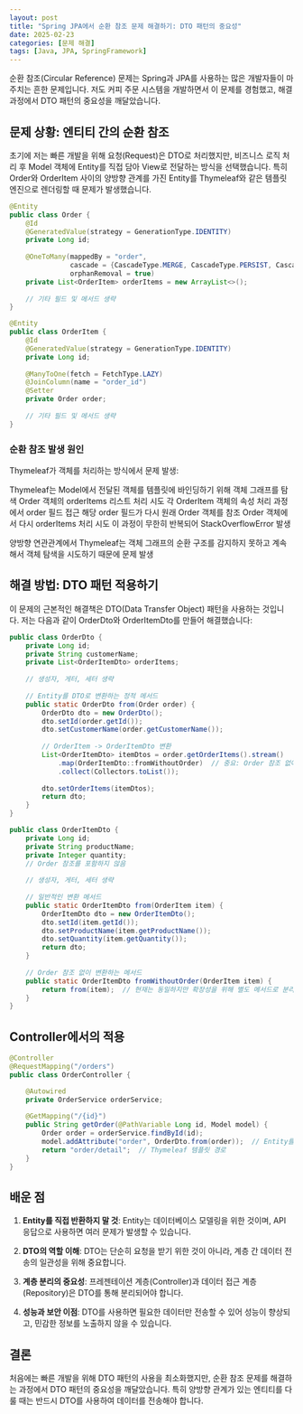 ```yaml
---
layout: post
title: "Spring JPA에서 순환 참조 문제 해결하기: DTO 패턴의 중요성"
date: 2025-02-23
categories: [문제 해결]
tags: [Java, JPA, SpringFramework]
---
```


순환 참조(Circular Reference) 문제는 Spring과 JPA를 사용하는 많은 개발자들이 마주치는 흔한 문제입니다. 
저도 커피 주문 시스템을 개발하면서 이 문제를 경험했고, 해결 과정에서 DTO 패턴의 중요성을 깨달았습니다.

## 문제 상황: 엔티티 간의 순환 참조

초기에 저는 빠른 개발을 위해 요청(Request)은 DTO로 처리했지만, 비즈니스 로직 처리 후 Model 객체에 Entity를 직접 담아 View로 전달하는 방식을 선택했습니다. 특히 Order와 OrderItem 사이의 양방향 관계를 가진 Entity를 Thymeleaf와 같은 템플릿 엔진으로 렌더링할 때 문제가 발생했습니다.

```java
@Entity
public class Order {
    @Id
    @GeneratedValue(strategy = GenerationType.IDENTITY)
    private Long id;
    
    @OneToMany(mappedBy = "order", 
               cascade = {CascadeType.MERGE, CascadeType.PERSIST, CascadeType.REMOVE}, 
               orphanRemoval = true)
    private List<OrderItem> orderItems = new ArrayList<>();
    
    // 기타 필드 및 메서드 생략
}

@Entity
public class OrderItem {
    @Id
    @GeneratedValue(strategy = GenerationType.IDENTITY)
    private Long id;
    
    @ManyToOne(fetch = FetchType.LAZY)
    @JoinColumn(name = "order_id")
    @Setter
    private Order order;
    
    // 기타 필드 및 메서드 생략
}
```

### 순환 참조 발생 원인
Thymeleaf가 객체를 처리하는 방식에서 문제 발생:

Thymeleaf는 Model에서 전달된 객체를 템플릿에 바인딩하기 위해 객체 그래프를 탐색
Order 객체의 orderItems 리스트 처리 시도
각 OrderItem 객체의 속성 처리 과정에서 order 필드 접근
해당 order 필드가 다시 원래 Order 객체를 참조
Order 객체에서 다시 orderItems 처리 시도
이 과정이 무한히 반복되어 StackOverflowError 발생

양방향 연관관계에서 Thymeleaf는 객체 그래프의 순환 구조를 감지하지 못하고 계속해서 객체 탐색을 시도하기 때문에 문제 발생

## 해결 방법: DTO 패턴 적용하기

이 문제의 근본적인 해결책은 DTO(Data Transfer Object) 패턴을 사용하는 것입니다. 저는 다음과 같이 OrderDto와 OrderItemDto를 만들어 해결했습니다:

```java
public class OrderDto {
    private Long id;
    private String customerName;
    private List<OrderItemDto> orderItems;
    
    // 생성자, 게터, 세터 생략
    
    // Entity를 DTO로 변환하는 정적 메서드
    public static OrderDto from(Order order) {
        OrderDto dto = new OrderDto();
        dto.setId(order.getId());
        dto.setCustomerName(order.getCustomerName());
        
        // OrderItem -> OrderItemDto 변환
        List<OrderItemDto> itemDtos = order.getOrderItems().stream()
            .map(OrderItemDto::fromWithoutOrder)  // 중요: Order 참조 없이 변환
            .collect(Collectors.toList());
        
        dto.setOrderItems(itemDtos);
        return dto;
    }
}

public class OrderItemDto {
    private Long id;
    private String productName;
    private Integer quantity;
    // Order 참조를 포함하지 않음
    
    // 생성자, 게터, 세터 생략
    
    // 일반적인 변환 메서드
    public static OrderItemDto from(OrderItem item) {
        OrderItemDto dto = new OrderItemDto();
        dto.setId(item.getId());
        dto.setProductName(item.getProductName());
        dto.setQuantity(item.getQuantity());
        return dto;
    }
    
    // Order 참조 없이 변환하는 메서드
    public static OrderItemDto fromWithoutOrder(OrderItem item) {
        return from(item);  // 현재는 동일하지만 확장성을 위해 별도 메서드로 분리
    }
}
```

## Controller에서의 적용

```java
@Controller
@RequestMapping("/orders")
public class OrderController {

    @Autowired
    private OrderService orderService;
    
    @GetMapping("/{id}")
    public String getOrder(@PathVariable Long id, Model model) {
        Order order = orderService.findById(id);
        model.addAttribute("order", OrderDto.from(order));  // Entity를 DTO로 변환해서 모델에 추가
        return "order/detail";  // Thymeleaf 템플릿 경로
    }
}
```

## 배운 점

1. **Entity를 직접 반환하지 말 것**: Entity는 데이터베이스 모델링을 위한 것이며, API 응답으로 사용하면 여러 문제가 발생할 수 있습니다.

2. **DTO의 역할 이해**: DTO는 단순히 요청을 받기 위한 것이 아니라, 계층 간 데이터 전송의 일관성을 위해 중요합니다.

3. **계층 분리의 중요성**: 프레젠테이션 계층(Controller)과 데이터 접근 계층(Repository)은 DTO를 통해 분리되어야 합니다.

4. **성능과 보안 이점**: DTO를 사용하면 필요한 데이터만 전송할 수 있어 성능이 향상되고, 민감한 정보를 노출하지 않을 수 있습니다.

## 결론

처음에는 빠른 개발을 위해 DTO 패턴의 사용을 최소화했지만, 순환 참조 문제를 해결하는 과정에서 DTO 패턴의 중요성을 깨달았습니다. 특히 양방향 관계가 있는 엔티티를 다룰 때는 반드시 DTO를 사용하여 데이터를 전송해야 합니다.